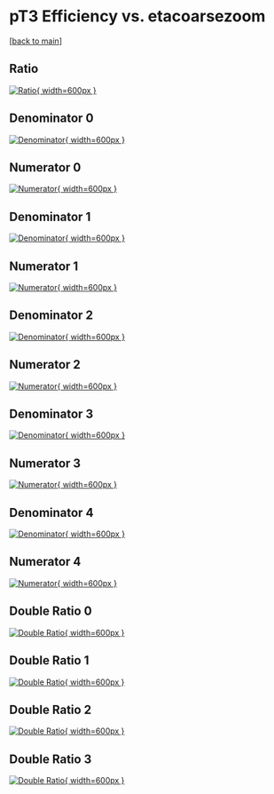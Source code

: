 # pT3 Efficiency vs. etacoarsezoom

[[back to main](./)]



## Ratio

[![Ratio](../mtv/var/pT3_xtr_321_0_eff_etacoarsezoom.png){ width=600px }](../mtv/var/pT3_xtr_321_0_eff_etacoarsezoom.pdf)

## Denominator 0

[![Denominator](../mtv/den/pT3_xtr_321_0_eff_etacoarsezoom_den0.png){ width=600px }](../mtv/den/pT3_xtr_321_0_eff_etacoarsezoom_den0.pdf)

## Numerator 0

[![Numerator](../mtv/num/pT3_xtr_321_0_eff_etacoarsezoom_num0.png){ width=600px }](../mtv/num/pT3_xtr_321_0_eff_etacoarsezoom_num0.pdf)

## Denominator 1

[![Denominator](../mtv/den/pT3_xtr_321_0_eff_etacoarsezoom_den1.png){ width=600px }](../mtv/den/pT3_xtr_321_0_eff_etacoarsezoom_den1.pdf)

## Numerator 1

[![Numerator](../mtv/num/pT3_xtr_321_0_eff_etacoarsezoom_num1.png){ width=600px }](../mtv/num/pT3_xtr_321_0_eff_etacoarsezoom_num1.pdf)

## Denominator 2

[![Denominator](../mtv/den/pT3_xtr_321_0_eff_etacoarsezoom_den2.png){ width=600px }](../mtv/den/pT3_xtr_321_0_eff_etacoarsezoom_den2.pdf)

## Numerator 2

[![Numerator](../mtv/num/pT3_xtr_321_0_eff_etacoarsezoom_num2.png){ width=600px }](../mtv/num/pT3_xtr_321_0_eff_etacoarsezoom_num2.pdf)

## Denominator 3

[![Denominator](../mtv/den/pT3_xtr_321_0_eff_etacoarsezoom_den3.png){ width=600px }](../mtv/den/pT3_xtr_321_0_eff_etacoarsezoom_den3.pdf)

## Numerator 3

[![Numerator](../mtv/num/pT3_xtr_321_0_eff_etacoarsezoom_num3.png){ width=600px }](../mtv/num/pT3_xtr_321_0_eff_etacoarsezoom_num3.pdf)

## Denominator 4

[![Denominator](../mtv/den/pT3_xtr_321_0_eff_etacoarsezoom_den4.png){ width=600px }](../mtv/den/pT3_xtr_321_0_eff_etacoarsezoom_den4.pdf)

## Numerator 4

[![Numerator](../mtv/num/pT3_xtr_321_0_eff_etacoarsezoom_num4.png){ width=600px }](../mtv/num/pT3_xtr_321_0_eff_etacoarsezoom_num4.pdf)

## Double Ratio 0

[![Double Ratio](../mtv/ratio/pT3_xtr_321_0_eff_etacoarsezoom_ratio0.png){ width=600px }](../mtv/ratio/pT3_xtr_321_0_eff_etacoarsezoom_ratio0.pdf)

## Double Ratio 1

[![Double Ratio](../mtv/ratio/pT3_xtr_321_0_eff_etacoarsezoom_ratio1.png){ width=600px }](../mtv/ratio/pT3_xtr_321_0_eff_etacoarsezoom_ratio1.pdf)

## Double Ratio 2

[![Double Ratio](../mtv/ratio/pT3_xtr_321_0_eff_etacoarsezoom_ratio2.png){ width=600px }](../mtv/ratio/pT3_xtr_321_0_eff_etacoarsezoom_ratio2.pdf)

## Double Ratio 3

[![Double Ratio](../mtv/ratio/pT3_xtr_321_0_eff_etacoarsezoom_ratio3.png){ width=600px }](../mtv/ratio/pT3_xtr_321_0_eff_etacoarsezoom_ratio3.pdf)

